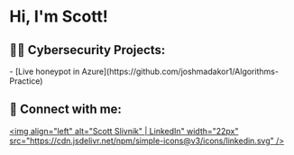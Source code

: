 <h1>Hi, I'm Scott! 

<h2>👨‍💻 Cybersecurity Projects:</h2>
  - [Live honeypot in Azure](https://github.com/joshmadakor1/Algorithms-Practice)

<h2> 🤳 Connect with me:</h2>

[<img align="left" alt="Scott Slivnik" | LinkedIn" width="22px" src="https://cdn.jsdelivr.net/npm/simple-icons@v3/icons/linkedin.svg" />][linkedin]

[linkedin]: https://www.linkedin.com/in/scott-slivnik-772b92190/
